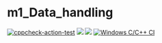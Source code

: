 # m1_Data_handling
[![cppcheck-action-test](https://github.com/SitalRoul25/m1_Data_handling/actions/workflows/c-cpp.yml/badge.svg)](https://github.com/SitalRoul25/m1_Data_handling/actions/workflows/c-cpp.yml)
![](https://api.codiga.io/project/29841/score/svg)
![](https://api.codiga.io/project/29841/status/svg)
[![Windows C/C++ CI](https://github.com/SitalRoul25/m1_Data_handling/actions/workflows/Windows_C_CPP.yml/badge.svg)](https://github.com/SitalRoul25/m1_Data_handling/actions/workflows/Windows_C_CPP.yml)
